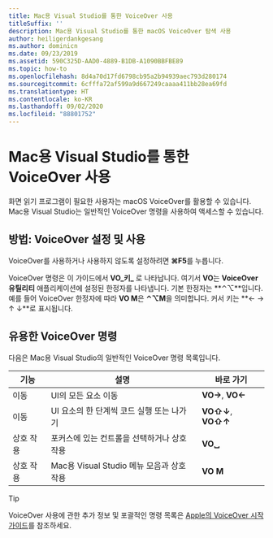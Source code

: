```yaml
---
title: Mac용 Visual Studio를 통한 VoiceOver 사용
titleSuffix: ''
description: Mac용 Visual Studio를 통한 macOS VoiceOver 탐색 사용
author: heiligerdankgesang
ms.author: dominicn
ms.date: 09/23/2019
ms.assetid: 590C325D-AAD0-4889-B1DB-A1090BBFBE89
ms.topic: how-to
ms.openlocfilehash: 8d4a70d17fd6798cb95a2b94939aec793d280174
ms.sourcegitcommit: 6cfffa72af599a9d667249caaaa411bb28ea69fd
ms.translationtype: HT
ms.contentlocale: ko-KR
ms.lasthandoff: 09/02/2020
ms.locfileid: "88801752"
---
```

# <a name="using-voiceover-with-visual-studio-for-mac"></a>Mac용 Visual Studio를 통한 VoiceOver 사용

화면 읽기 프로그램이 필요한 사용자는 macOS VoiceOver를 활용할 수 있습니다. Mac용 Visual Studio는 일반적인 VoiceOver 명령을 사용하여 액세스할 수 있습니다.

## <a name="how-to-enable-and-use-voiceover"></a>방법: VoiceOver 설정 및 사용

VoiceOver를 사용하거나 사용하지 않도록 설정하려면 **&#8984;F5**를 누릅니다.

VoiceOver 명령은 이 가이드에서 **VO_키_** 로 나타납니다. 여기서 **VO**는 **VoiceOver 유틸리티** 애플리케이션에 설정된 한정자를 나타냅니다. 기본 한정자는 **⌃⌥**입니다. 예를 들어 VoiceOver 한정자에 따라 **VO M**은 **⌃⌥M**을 의미합니다. 커서 키는 **← → ↑ ↓**로 표시됩니다.

## <a name="useful-voiceover-commands"></a>유용한 VoiceOver 명령

다음은 Mac용 Visual Studio의 일반적인 VoiceOver 명령 목록입니다.

|기능|설명|바로 가기|
|-------|-----------|--------|
|이동|UI의 모든 요소 이동|**VO→**, **VO←**|
|이동|UI 요소의 한 단계씩 코드 실행 또는 나가기|**VO⇧↓**, **VO⇧↑**|
|상호 작용|포커스에 있는 컨트롤을 선택하거나 상호 작용|**VO␣**|
|상호 작용|Mac용 Visual Studio 메뉴 모음과 상호 작용|**VO M**|

> [!TIP]
> VoiceOver 사용에 관한 추가 정보 및 포괄적인 명령 목록은 [Apple의 VoiceOver 시작 가이드](https://support.apple.com/en-us/guide/voiceover-guide/welcome/web)를 참조하세요.